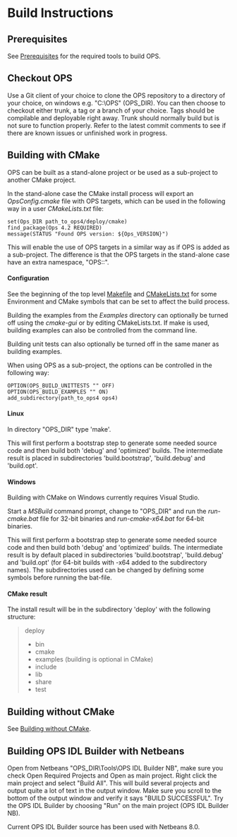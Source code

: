 # Build Instructions #

## Prerequisites ##
See [Prerequisites](Prerequisites.md) for the required tools to build OPS.

## Checkout OPS ##
Use a Git client of your choice to clone the OPS repository to a directory of your choice, on windows e.g. "C:\\OPS" (OPS_DIR). You can then choose to checkout either trunk, a tag or a branch of your choice. Tags should be compilable and deployable right away. Trunk should normally build but is not sure to function properly. Refer to the latest commit comments to see if there are known issues or unfinished work in progress.

## Building with CMake ##
OPS can be built as a stand-alone project or be used as a sub-project to another CMake project.

In the stand-alone case the CMake install process will export an *OpsConfig.cmake* file with OPS targets, which can be used in the following way in a user *CMakeLists.txt* file:

```
set(Ops_DIR path_to_ops4/deploy/cmake)
find_package(Ops 4.2 REQUIRED)
message(STATUS "Found OPS version: ${Ops_VERSION}")
```

This will enable the use of OPS targets in a similar way as if OPS is added as a sub-project. The difference is that the OPS targets in the stand-alone case have an extra namespace, "OPS::".

#### Configuration ####
See the beginning of the top level [Makefile](../Makefile) and [CMakeLists.txt](../CMakeLists.txt) for some Environment and CMake symbols that can be set to affect the build process.

Building the examples from the *Examples* directory can optionally be turned off using the *cmake-gui* or by editing CMakeLists.txt. If make is used, building examples can also be controlled from the command line.

Building unit tests can also optionally be turned off in the same maner as building examples.

When using OPS as a sub-project, the options can be controlled in the following way:

```
OPTION(OPS_BUILD_UNITTESTS "" OFF)
OPTION(OPS_BUILD_EXAMPLES "" ON)
add_subdirectory(path_to_ops4 ops4)
```

#### Linux ####
In directory "OPS_DIR" type 'make'.

This will first perform a bootstrap step to generate some needed source code and then build both 'debug' and 'optimized' builds. The intermediate result is placed in subdirectories 'build.bootstrap', 'build.debug' and 'build.opt'.

#### Windows ####
Building with CMake on Windows currently requires Visual Studio.

Start a *MSBuild* command prompt, change to "OPS_DIR" and run the *run-cmake.bat* file for 32-bit binaries and *run-cmake-x64.bat* for 64-bit binaries.

This will first perform a bootstrap step to generate some needed source code and then build both 'debug' and 'optimized' builds. The intermediate result is by default placed in subdirectories 'build.bootstrap', 'build.debug' and 'build.opt' (for 64-bit builds with -x64 added to the subdirectory names). The subdirectories used can be changed by defining some symbols before running the bat-file.

#### CMake result ####
The install result will be in the subdirectory 'deploy' with the following structure:

> deploy
>  - bin
>  - cmake
>  - examples (building is optional in CMake)
>  - include
>  - lib
>  - share
>  - test

## Building without CMake ##
See [Building without CMake](BuildingWithoutCMake.md).

## Building OPS IDL Builder with Netbeans ##
Open from Netbeans "OPS_DIR\Tools\OPS IDL Builder NB", make sure you check Open Required Projects and Open as main project. Right click the main project and select "Build All". This will build several projects and output quite a lot of text in the output window. Make sure you scroll to the bottom of the output window and verify it says "BUILD SUCCESSFUL". Try the OPS IDL Builder by choosing "Run" on the main project (OPS IDL Builder NB).

Current OPS IDL Builder source has been used with Netbeans 8.0.
